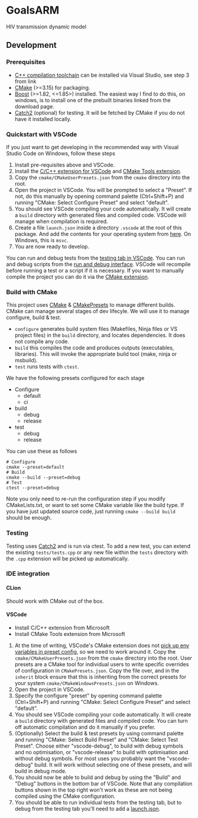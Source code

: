 # GoalsARM
HIV transmission dynamic model

## Development

### Prerequisites

* [C++ compilation toolchain](https://code.visualstudio.com/docs/cpp/config-msvc) can be installed via Visual Studio, see step 3 from link
* [CMake](https://cmake.org/) (>=3.15) for packaging.
* [Boost](https://www.boost.org/users/download/) (>=1.82, <=1.85>) installed. The easiest way I find to do this, on windows, is to install one of the prebuilt binaries linked from the download page.
* [Catch2](https://github.com/catchorg/Catch2) (optional) for testing. It will be fetched by CMake if you do not have it installed locally.

### Quickstart with VSCode

If you just want to get developing in the recommended way with Visual Studio Code on Windows, follow these steps
1. Install pre-requisites above and VSCode.
1. Install the [C/C++ extension for VSCode](https://marketplace.visualstudio.com/items?itemName=ms-vscode.cpptools) and [CMake Tools extension](https://marketplace.visualstudio.com/items?itemName=ms-vscode.cmake-tools).
1. Copy the `cmake/CMakeUserPresets.json` from the `cmake` directory into the root.
1. Open the project in VSCode. You will be prompted to select a "Preset". If not, do this manually by opening command palette (Ctrl+Shift+P) and running "CMake: Select Configure Preset" and select "default".
1. You should see VSCode compiling your code automatically. It will create a `build` directory with generated files and compiled code. VSCode will manage when compilation is required.
1. Create a file `launch.json` inside a directory `.vscode` at the root of this package. And add the contents for your operating system from [here](https://github.com/microsoft/vscode-cmake-tools/blob/main/docs/debug-launch.md#debugging-tests). On Windows, this is `msvc`.
1. You are now ready to develop. 

You can run and debug tests from the [testing tab in VSCode](https://code.visualstudio.com/docs/editor/testing#_automatic-test-discovery-in-testing-view).
You can run and debug scripts from the [run and debug interface](https://code.visualstudio.com/docs/editor/debugging#_user-interface).
VSCode will recompile before running a test or a script if it is necessary. If you want to manually compile the project you can do it via the [CMake extension](https://code.visualstudio.com/docs/cpp/CMake-linux#_configure-using-cmake-presets).

### Build with CMake

This project uses [CMake](https://cmake.org/) & [CMakePresets](https://cmake.org/cmake/help/latest/manual/cmake-presets.7.html) to manage different builds. CMake can manage several stages of dev lifecyle. We will use it to manage configure, build & test. 
* `configure` generates build system files (Makefiles, Ninja files or VS project files) in the `build` directory, and locates dependencies. It does not compile any code.
*  `build` this compiles the code and produces outputs (executables, libraries). This will invoke the appropriate build tool (make, ninja or msbuild).
*  `test` runs tests with `ctest`.

We have the following presets configured for each stage
* Configure
    * default
    * ci
* build
    * debug
    * release
* test
    * debug
    * release

You can use these as follows

```console
# Configure
cmake --preset=default
# Build
cmake --build --preset=debug
# Test
ctest --preset=debug
```

Note you only need to re-run the configuration step if you modify CMakeLists.txt, or want to set some CMake variable like the build type. If you have just updated source code, just running `cmake --build build` should be enough.


### Testing

Testing uses [Catch2](https://github.com/catchorg/Catch2) and is run via ctest. To add a new test, you can extend the existing `tests/tests.cpp` or any new file within the `tests` directory with the `.cpp` extension will be picked up automatically.

### IDE integration

#### CLion

Should work with CMake out of the box.

#### VSCode

* Install C/C++ extension from Microsoft
* Install CMake Tools extension from Microsoft

1. At the time of writing, VSCode's CMake extension does not [pick up env variables in preset config](https://github.com/microsoft/vscode-cmake-tools/issues/4253), so we need to work around it. Copy the `cmake/CMakeUserPresets.json` from the `cmake` directory into the root. User presets are a CMake tool for individual users to write specific overrides of configuration in `CMakePresets.json`. Copy the file over, and in the `inherit` block ensure that this is inheriting from the correct presets for your system `cmake/CMakeWindowsPresets.json` on Windows.
1. Open the project in VSCode.
1. Specify the configure "preset" by opening command palette (Ctrl+Shift+P) and running "CMake: Select Configure Preset" and select "default".
1. You should see VSCode compiling your code automatically. It will create a `build` directory with generated files and compiled code. You can turn off automatic compilation and do it manually if you prefer.
1. (Optionally) Select the build & test presets by using command palette and running "CMake: Select Build Preset" and "CMake: Select Test Preset". Choose either "vscode-debug", to build with debug symbols and no optimisation, or "vscode-release" to build with optimisation and without debug symbols. For most uses you probably want the "vscode-debug" build. It will work without selecting one of these presets, and will build in debug mode.
1. You should now be able to build and debug by using the "Build" and "Debug" buttons in the bottom bar of VSCode. Note that any compilation buttons shown in the top right won't work as these are not being compiled using the CMake configuration.
1. You should be able to run individual tests from the testing tab, but to debug from the testing tab you'll need to add a [launch.json](https://github.com/microsoft/vscode-cmake-tools/blob/main/docs/debug-launch.md#debugging-tests).

